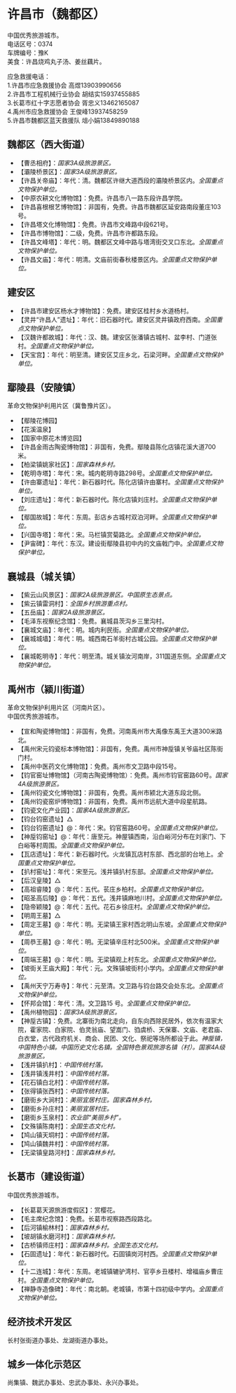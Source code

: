 # 许昌市（魏都区）  
中国优秀旅游城市。  
电话区号：0374  
车牌编号：豫K  
美食：许昌烧鸡丸子汤、姜丝藕片。  
  
应急救援电话：  
1.许昌市应急救援协会 高煜13903990656  
2.许昌市工程机械行业协会 胡结实15937455885  
3.长葛市红十字志愿者协会 胥忠义13462165087  
4.禹州市应急救援协会 王俊峰13937458259  
5.许昌市魏都区蓝天救援队 俎小娟13849890188  
  
## 魏都区（西大街道）  
* 【曹丞相府】：*国家3A级旅游景区。*  
* 【灞陵桥景区】：*国家3A级旅游景区。*  
* 【许昌关帝庙】：年代：清。魏都区许继大道西段的灞陵桥景区内。*全国重点文物保护单位。*    
* 【中原农耕文化博物馆】：免费。许昌市八一路东段许昌学院。  
* 【许昌喜根根艺博物馆】：非国有，免费。许昌市魏都区延安路南段董庄103号。  
* 【许昌塔文化博物馆】：免费。许昌市文峰路中段621号。  
* 【许昌市博物馆】：二级，免费。许昌市许都路东段。  
* 【许昌文峰塔】：年代：明。魏都区文峰中路与塔湾街交叉口东北。*全国重点文物保护单位。*    
* 【许昌文庙】：年代：明清。文庙前街春秋楼景区内。*全国重点文物保护单位。*    

## 建安区  
* 【许昌市建安区杨水才博物馆】：免费。建安区桂村乡水道杨村。  
* 【灵井“许昌人”遗址】：年代：旧石器时代。建安区灵井镇政府西南。*全国重点文物保护单位。*   
* 【汉魏许都故城】：年代：汉、魏。建安区张潘镇古城村、盆李村、门道张村。*全国重点文物保护单位。*   
* 【天宝宫】：年代：明至清。建安区艾庄乡北，石梁河畔。*全国重点文物保护单位。*   

## 鄢陵县（安陵镇）  
革命文物保护利用片区（冀鲁豫片区）。  
* 【鄢陵花博园】  
* 【花溪温泉】  
* 【国家中原花木博览园】  
* 【许昌金雨古陶瓷博物馆】：非国有，免费。鄢陵县陈化店镇花溪大道700米。  
* 【柏梁镇姚家社区】：*国家森林乡村。*  
* 【乾明寺塔】：年代：宋。城内乾明寺路298号。*全国重点文物保护单位。*   
* 【许由寨遗址】：年代：新石器时代。陈化店镇许由寨村。*全国重点文物保护单位。*   
* 【刘庄遗址】：年代：新石器时代。陈化店镇刘庄村。*全国重点文物保护单位。*   
* 【鄢国故城】：年代：东周。彭店乡古城村双泊河畔。*全国重点文物保护单位。*   
* 【兴国寺塔】：年代：宋。马栏镇赏菊路北。*全国重点文物保护单位。*   
* 【尹宙碑】：年代：东汉。建设街鄢陵县初中内的文庙戟门中。*全国重点文物保护单位。*   

## 襄城县（城关镇）  
* 【紫云山风景区】：*国家2A级旅游景区。中国原生态景点。*  
* 【紫云镇雷洞村】：*全国乡村旅游重点村。*  
* 【五岳庙】：*国家2A级旅游景区。*  
* 【毛泽东视察纪念馆】：免费。襄城县茨沟乡三里沟村。  
* 【襄城文庙】：年代：明。城内利民街。*全国重点文物保护单位。*   
* 【襄城城墙】：年代：明。城西南石羊街村古城公园。*全国重点文物保护单位。*   
* 【襄城乾明寺】：年代：明至清。城关镇汝河南岸，311国道东侧。*全国重点文物保护单位。*   

## 禹州市（颍川街道）  
革命文物保护利用片区（河南片区）。  
中国优秀旅游城市。  
* 【宣和陶瓷博物馆】：非国有，免费。河南禹州市大禹像东禹王大道300米路北。  
* 【禹州宋元钧瓷标本博物馆】：非国有，免费。禹州市神垕镇关爷庙社区陈街门村。  
* 【禹州中医药文化博物馆】：免费。禹州市文卫路中段15号。  
* 【钧官窑址博物馆】（河南古陶瓷博物馆）：免费。禹州市钧官窑路60号。*国家4A级旅游景区。*  
* 【禹州钧瓷文化博物馆】：非国有，免费。禹州市颍北大道东段北侧。  
* 【禹州钧瓷窑炉博物馆】：非国有，免费。禹州市远航大道中段星航路。  
* 【钧瓷文化产业园】：*国家4A级旅游景区。*  
* 【钧台钧窑遗址】△
* 【钧台钧窑遗址】@：年代：宋。钧官窑路60号。*全国重点文物保护单位。*   
* 【神垕钧窑址】@：年代：唐至元。神屋镇西南，沿白峪河分布在刘家门、下白峪等村周围。*全国重点文物保护单位。*   
* 【瓦店遗址】：年代：新石器时代。火龙镇瓦店村东部、西北部的台地上。*全国重点文物保护单位。*   
* 【扒村窑址】：年代：宋至元。浅井镇扒村东部。*全国重点文物保护单位。*   
* 【后汉皇陵】△
* 【高祖睿陵】@：年代：五代。苌庄乡柏村。*全国重点文物保护单位。*   
* 【昭圣高后陵】@：年代：五代。浅井镇麻地川村。*全国重点文物保护单位。*   
* 【隐帝颖陵】@：年代：五代。花石乡徐庄村。*全国重点文物保护单位。*   
* 【明周王墓】△
* 【周定王墓】@：年代：明。无梁镇王家村西北明山东坡。*全国重点文物保护单位。*   
* 【周恭王墓】@：年代：明。无梁镇辛庄村北500米。*全国重点文物保护单位。*   
* 【周端王墓】@：年代：明。无梁镇观上村东北。*全国重点文物保护单位。*   
* 【坡街关王庙大殿】：年代：元。文殊镇坡街村小学内。*全国重点文物保护单位。*   
* 【禹州天宁万寿寺】：年代：元至清。文卫路与钧台路交会处东北。*全国重点文物保护单位。*   
* 【怀邦会馆】：年代：清。文卫路15 号。*全国重点文物保护单位。*   
* 【禹州植物园】：*国家3A级旅游景区。*  
* 【神垕古镇】：免费。北寨街为南北走向，自东向西除民居外，依次有温家大院，霍家院、白家院、伯灵翁庙、望嵩门、驺虞桥、天保寨、文庙、老君庙、白衣堂，古代政府机关、商会、民团、文化、祭祀等场所都设于此。*神垕镇，中国特色小镇。中国历史文化名镇。全国特色景观旅游名镇（村）。国家4A级旅游景区。*  
* 【浅井镇扒村】：*中国传统村落。*  
* 【浅井镇浅井村】：*中国传统村落。*  
* 【花石镇白北村】：*中国传统村落。*  
* 【张得镇张西村】：*中国传统村落。*  
* 【磨街乡大涧村】：*美丽宜居村庄。国家森林乡村。*  
* 【磨街乡孙庄村】：*美丽宜居村庄。*  
* 【磨街乡玉泉村】：*农业部“美丽乡村”。*  
* 【文殊镇陈南村】：*全国生态文化村。*  
* 【鸠山镇天垌村】：*中国传统村落。*  
* 【鸠山镇魏井村】：*中国传统村落。*  
* 【无梁镇皇路河村】：*国家森林乡村。*  

## 长葛市（建设街道）  
中国优秀旅游城市。  
* 【长葛葛天源旅游度假区】：赏樱花。  
* 【毛主席纪念馆】：免费。长葛市视察路西段路北。  
* 【后河镇榆林村】：*国家森林乡村。*  
* 【坡胡镇水磨河村】：*国家森林乡村。*  
* 【古桥镇师庄村】：*国家森林乡村。全国生态文化村。*  
* 【石固遗址】：年代：新石器时代。石固镇岗河村西。*全国重点文物保护单位。*   
* 【十二连城】：年代：东周。老城镇辘驴湾村、官亭乡丑楼村、增福庙乡曹庄村。*全国重点文物保护单位。*   
* 【禅静寺造像碑】：年代：南北朝。老城镇，市第十四初级中学内。*全国重点文物保护单位。*   

## 经济技术开发区   
长村张街道办事处、龙湖街道办事处。  

## 城乡一体化示范区    
尚集镇、魏武办事处、忠武办事处、永兴办事处。